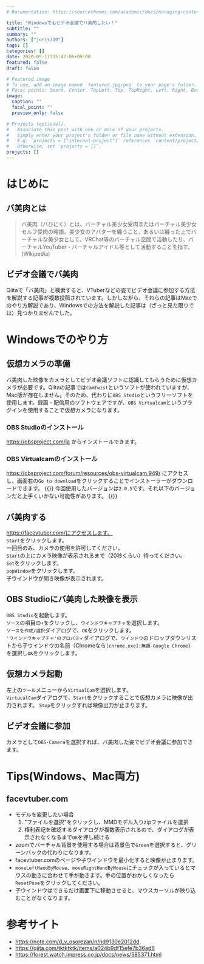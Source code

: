 ```yaml
---
# Documentation: https://sourcethemes.com/academic/docs/managing-content/

title: "Windowsでもビデオ会議でバ美肉したい！"
subtitle: ""
summary: ""
authors: ["juris710"]
tags: []
categories: []
date: 2020-05-17T15:47:06+09:00
featured: false
draft: false

# Featured image
# To use, add an image named `featured.jpg/png` to your page's folder.
# Focal points: Smart, Center, TopLeft, Top, TopRight, Left, Right, BottomLeft, Bottom, BottomRight.
image:
  caption: ""
  focal_point: ""
  preview_only: false

# Projects (optional).
#   Associate this post with one or more of your projects.
#   Simply enter your project's folder or file name without extension.
#   E.g. `projects = ["internal-project"]` references `content/project/deep-learning/index.md`.
#   Otherwise, set `projects = []`.
projects: []
---
```

# はじめに
## バ美肉とは
>バ美肉（バびにく）とは、バーチャル美少女受肉またはバーチャル美少女セルフ受肉の略語。美少女のアバターを纏うこと、あるいは纏った上でバーチャルな美少女として、VRChat等のバーチャル空間で活動したり、バーチャルYouTuber・バーチャルアイドル等として活動することを指す。(Wikipedia)
## ビデオ会議でバ美肉
Qiitaで「バ美肉」と検索すると、VTuberなどの姿でビデオ会議に参加する方法を解説する記事が複数投稿されています。しかしながら、それらの記事はMacでのやり方解説であり、Windowsでの方法を解説した記事は（ざっと見た限りでは）見つかりませんでした。
# Windowsでのやり方
## 仮想カメラの準備
バ美肉した映像をカメラとしてビデオ会議ソフトに認識してもらうために仮想カメラが必要です。Qiitaの記事では`CamTwist`というソフトが使われていますが、Mac版が存在しません。そのため、代わりに`OBS Studio`というフリーソフトを使用します。録画・配信用のソフトウェアですが、`OBS Virtualcam`というプラグインを使用することで仮想カメラになります。
### OBS Studioのインストール
https://obsproject.com/ja からインストールできます。
### OBS Virtualcamのインストール
https://obsproject.com/forum/resources/obs-virtualcam.949/ にアクセスし、画面右の`Go to download`をクリックすることでインストーラーがダウンロードできます。
{{<alert warning>}}
今回使用したバージョンは`2.0.5`です。それ以下のバージョンだと上手くいかない可能性があります。
{{</alert>}}
## バ美肉する
https://facevtuber.com/にアクセスします。  
`Start`をクリックします。  
一回目のみ、カメラの使用を許可してください。  
`Start`の上にカメラ映像が表示されるまで（20秒くらい）待ってください。  
`Set`をクリックします。  
`popWindow`をクリックします。  
子ウインドウが開き映像が表示されます。  
## OBS Studioにバ美肉した映像を表示
`OBS Studio`を起動します。  
`ソース`の項目の`+`をクリックし、`ウインドウキャプチャ`を選択します。  
`ソースを作成/選択`ダイアログで、`OK`をクリックします。  
`'ウインドウキャプチャ'のプロパティ`ダイアログで、`ウインドウ`のドロップダウンリストから子ウインドウの名前（Chromeなら`[chrome.exe]:無題-Google Chrome`）を選択し`OK`をクリックします。
## 仮想カメラ起動
左上の`ツール`メニューから`VirtualCam`を選択します。  
`VirtucalCam`ダイアログで、`Start`をクリックすることで仮想カメラに映像が出力されます。
`Stop`をクリックすれば映像出力が止まります。
## ビデオ会議に参加
カメラとして`OBS-Camera`を選択すれば、バ美肉した姿でビデオ会議に参加できます。

# Tips(Windows、Mac両方)
## facevtuber.com
- モデルを変更したい場合
  1. "ファイルを選択"をクリックし、MMDモデル入りzipファイルを選択
  2. 権利表記を確認するダイアログが複数表示されるので、ダイアログが表示されなくなるまで`OK`を押し続ける
- zoomでバーチャル背景を使用する場合は背景色で`Green`を選択すると、グリーンバックの代わりになります。
- facevtuber.comのページや子ウインドウを最小化すると映像が止まります。
- `moveLeftHandByMouse`、`moveRightHandByMouse`にチェックが入っているとマウスの動きに合わせて手が動きます。手の位置がおかしくなったら`ResetPose`をクリックしてください。
- 子ウインドウはできるだけ画面下に移動させると、マウスカーソルが映り込むことがなくなります。

# 参考サイト
- https://note.com/d_v_osorezan/n/nd9130e2012dd
- https://qiita.com/tktktktk/items/a024b9df15efe7b36ad6
- https://forest.watch.impress.co.jp/docs/news/585371.html

